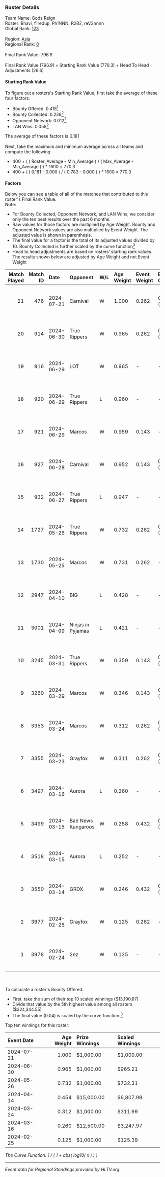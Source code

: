 ### Roster Details<br />
Team Name: Gods Reign<br />
Roster: Bhavi, f1redup, Ph1NNN, R2B2, reV3nnnn<br />
Global Rank: [123](../standings_global.md)<br />
<br />
Region: [Asia]( ../standings_asia.md)<br />
Regional Rank: [8]( ../standings_asia.md)<br />
<br />
Final Rank Value:  796.9<br />
<br />
Final Rank Value (796.9) = Starting Rank Value (770.3) + Head To Head Adjustments (26.6)<br />

#### Starting Rank Value<br />
To figure out a rosters's Starting Rank Value, first take the average of these four factors:<br />
- Bounty Offered: 0.418[<sup>1</sup>](#table2)
- Bounty Collected: 0.236[<sup>2</sup>](#table1)
- Opponent Network: 0.012[<sup>2</sup>](#table1)
- LAN Wins: 0.058[<sup>2</sup>](#table1)

The average of these factors is 0.181<br />
<br />
Next, take the maximum and minimum average across all teams and compute the following:<br />
- 400 + ( ( Roster_Average - Min_Average ) / ( Max_Average - Min_Average ) ) * 1600 = 770.3
- 400 + ( ( 0.181 - 0.000 ) / ( 0.783 - 0.000 ) ) * 1600 = 770.3


#### Factors<br />
Below you can see a table of all of the matches that contributed to this roster's Final Rank Value.<br />
Note:<br />

- For Bounty Collected, Opponent Network, and LAN Wins, we consider only the ten best results over the past 6 months.
- Raw values for those factors are multiplied by Age Weight. Bounty and Opponent Network values are also multiplied by Event Weight. The adjusted value is shown in parenthesis.
- The final value for a factor is the total of its adjusted values divided by 10. Bounty Collected is further scaled by the curve function[<sup>3</sup>](#curveFunction)
- Head to head adjustments are based on rosters' starting rank values. The results shown below are adjusted by Age Weight and not Event Weight
<span id="table1"></span><br />


| Match Played | Match ID | Date       | Opponent           | W/L | Age Weight | Event Weight | Bounty Collected | Opponent Network | LAN Wins  | H2H Adj. | Roster                                 |
| -: | -: | :- | :- | :- | :- | :- | :- | :- | :- | -: | :- |
|           21 |      476 | 2024-07-21 | Carnival           | W   | 1.000      | 0.262        | 0.002 (0.001)    | -                | 0 (0.000) |     5.18 | Bhavi, f1redup, Ph1NNN, R2B2, reV3nnnn |
|           20 |      914 | 2024-06-30 | True Rippers       | W   | 0.965      | 0.262        | 0.005 (0.001)    | 0.171 (0.043)    | 0 (0.000) |    13.03 | 1nhuman, Bhavi, Ph1NNN, R2B2, reV3nnnn |
|           19 |      916 | 2024-06-29 | LOT                | W   | 0.965      | -            | -                | -                | 0 (0.000) |     3.26 | Bhavi, f1redup, Ph1NNN, R2B2, reV3nnnn |
|           18 |      920 | 2024-06-29 | True Rippers       | L   | 0.960      | -            | -                | -                | -         |   -17.55 | Bhavi, f1redup, Ph1NNN, R2B2, reV3nnnn |
|           17 |      921 | 2024-06-29 | Marcos             | W   | 0.959      | 0.143        | -                | 0.037 (0.005)    | 0 (0.000) |     4.87 | Bhavi, f1redup, Ph1NNN, R2B2, reV3nnnn |
|           16 |      927 | 2024-06-28 | Carnival           | W   | 0.952      | 0.143        | 0.002 (0.000)    | -                | 0 (0.000) |     5.27 | Bhavi, f1redup, Ph1NNN, R2B2, reV3nnnn |
|           15 |      932 | 2024-06-27 | True Rippers       | L   | 0.947      | -            | -                | -                | -         |   -18.64 | Bhavi, f1redup, Ph1NNN, R2B2, reV3nnnn |
|           14 |     1727 | 2024-05-26 | True Rippers       | W   | 0.732      | 0.262        | 0.005 (0.001)    | 0.171 (0.033)    | 0 (0.000) |     8.45 | 1nhuman, Bhavi, Ph1NNN, R2B2, reV3nnnn |
|           13 |     1730 | 2024-05-25 | Marcos             | W   | 0.731      | 0.262        | -                | 0.037 (0.007)    | 0 (0.000) |     3.64 | Bhavi, f1redup, Ph1NNN, R2B2, reV3nnnn |
|           12 |     2947 | 2024-04-10 | BIG                | L   | 0.428      | -            | -                | -                | -         |    -0.73 | Bhavi, f1redup, Ph1NNN, R2B2, yoom     |
|           11 |     3001 | 2024-04-09 | Ninjas in Pyjamas  | L   | 0.421      | -            | -                | -                | -         |    -0.10 | Bhavi, f1redup, Ph1NNN, R2B2, yoom     |
|           10 |     3245 | 2024-03-31 | True Rippers       | W   | 0.359      | 0.143        | 0.005 (0.000)    | 0.171 (0.009)    | 0 (0.000) |     4.20 | Bhavi, f1redup, Ph1NNN, R2B2, reV3nnnn |
|            9 |     3260 | 2024-03-29 | Marcos             | W   | 0.346      | 0.143        | 0.000 (0.000)    | 0.012 (0.001)    | -         |     3.08 | Bhavi, f1redup, Ph1NNN, R2B2, reV3nnnn |
|            8 |     3353 | 2024-03-24 | Marcos             | W   | 0.312      | 0.262        | 0.000 (0.000)    | 0.012 (0.001)    | -         |     2.84 | Bhavi, f1redup, Ph1NNN, R2B2, reV3nnnn |
|            7 |     3355 | 2024-03-23 | Grayfox            | W   | 0.311      | 0.262        | 0.000 (0.000)    | 0.005 (0.000)    | -         |     2.56 | Bhavi, f1redup, Ph1NNN, R2B2, reV3nnnn |
|            6 |     3497 | 2024-03-16 | Aurora             | L   | 0.260      | -            | -                | -                | -         |    -0.06 | Bhavi, f1redup, Ph1NNN, R2B2, reV3nnnn |
|            5 |     3499 | 2024-03-15 | Bad News Kangaroos | W   | 0.258      | 0.432        | 0.017 (0.002)    | 0.226 (0.025)    | 1 (0.258) |     4.16 | Bhavi, f1redup, Ph1NNN, R2B2, reV3nnnn |
|            4 |     3518 | 2024-03-15 | Aurora             | L   | 0.252      | -            | -                | -                | -         |    -0.05 | Bhavi, f1redup, Ph1NNN, R2B2, reV3nnnn |
|            3 |     3550 | 2024-03-14 | GRDX               | W   | 0.246      | 0.432        | 0.002 (0.000)    | -                | 1 (0.246) |     1.65 | Bhavi, f1redup, Ph1NNN, R2B2, reV3nnnn |
|            2 |     3977 | 2024-02-25 | Grayfox            | W   | 0.125      | 0.262        | -                | 0.005 (0.000)    | -         |     1.07 | Bhavi, f1redup, Ph1NNN, R2B2, reV3nnnn |
|            1 |     3978 | 2024-02-24 | 2ez                | W   | 0.125      | -            | -                | -                | -         |     0.44 | Bhavi, f1redup, Ph1NNN, R2B2, reV3nnnn |

<br />
<span id="table2"></span><br />
To calculate a roster's Bounty Offered:<br />

- First, take the sum of their top 10 scaled winnings ($13,190.87)
- Divide that value by the 5th highest value among all rosters ($324,344.55)
- The final value (0.04) is scaled by the curve function.[<sup>3</sup>](#curveFunction)

Top ten winnings for this roster:<br />

| Event Date | Age Weight | Prize Winnings | Scaled Winnings |
| :- | -: | :- | :- |
| 2024-07-21 |      1.000 | $1,000.00      | $1,000.00       |
| 2024-06-30 |      0.965 | $1,000.00      | $965.21         |
| 2024-05-26 |      0.732 | $1,000.00      | $732.31         |
| 2024-04-14 |      0.454 | $15,000.00     | $6,807.99       |
| 2024-03-24 |      0.312 | $1,000.00      | $311.99         |
| 2024-03-16 |      0.260 | $12,500.00     | $3,247.97       |
| 2024-02-25 |      0.125 | $1,000.00      | $125.39         |


<span id="curveFunction"></span>_The Curve Function: 1 / ( 1 + abs( log10( x ) ) )_<br />

---
_Event data for Regional Standings provided by HLTV.org_<br />
